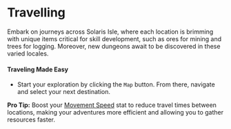 # Travelling

Embark on journeys across Solaris Isle, where each location is brimming with unique items critical for skill development, such as ores for mining and trees for logging. Moreover, new dungeons await to be discovered in these varied locales.

#### Traveling Made Easy

- Start your exploration by clicking the `Map` button. From there, navigate and select your next destination.

**Pro Tip:** Boost your [Movement Speed](/wiki/character/stats) stat to reduce travel times between locations, making your adventures more efficient and allowing you to gather resources faster.
